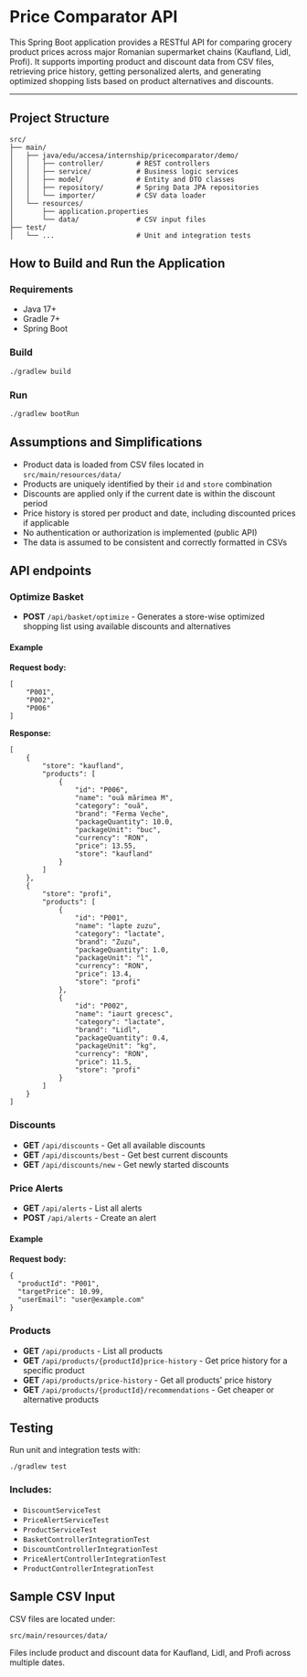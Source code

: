 # Price Comparator API

This Spring Boot application provides a RESTful API for comparing grocery product prices across major Romanian 
supermarket chains (Kaufland, Lidl, Profi). It supports importing product and discount data from CSV files, retrieving
price history, getting personalized alerts, and generating optimized shopping lists based on product alternatives and 
discounts.

---

## Project Structure

```text
src/
├── main/
│   ├── java/edu/accesa/internship/pricecomparator/demo/
│   │   ├── controller/        # REST controllers
│   │   ├── service/           # Business logic services
│   │   ├── model/             # Entity and DTO classes
│   │   ├── repository/        # Spring Data JPA repositories
│   │   └── importer/          # CSV data loader
│   └── resources/
│       ├── application.properties
│       └── data/              # CSV input files
├── test/
│   └── ...                    # Unit and integration tests
```

## How to Build and Run the Application

### Requirements
- Java 17+
- Gradle 7+
- Spring Boot

### Build
```bash
./gradlew build
```

### Run
```bash
./gradlew bootRun
```

## Assumptions and Simplifications
- Product data is loaded from CSV files located in `src/main/resources/data/`
- Products are uniquely identified by their `id` and `store` combination
- Discounts are applied only if the current date is within the discount period
- Price history is stored per product and date, including discounted prices if applicable
- No authentication or authorization is implemented (public API)
- The data is assumed to be consistent and correctly formatted in CSVs

## API endpoints

### Optimize Basket
- **POST** `/api/basket/optimize` - Generates a store-wise optimized shopping list using available discounts and 
alternatives

#### Example
**Request body:**
```text
[
    "P001",
    "P002",
    "P006"
]
```

**Response:**
```text
[
    {
        "store": "kaufland",
        "products": [
            {
                "id": "P006",
                "name": "ouă mărimea M",
                "category": "ouă",
                "brand": "Ferma Veche",
                "packageQuantity": 10.0,
                "packageUnit": "buc",
                "currency": "RON",
                "price": 13.55,
                "store": "kaufland"
            }
        ]
    },
    {
        "store": "profi",
        "products": [
            {
                "id": "P001",
                "name": "lapte zuzu",
                "category": "lactate",
                "brand": "Zuzu",
                "packageQuantity": 1.0,
                "packageUnit": "l",
                "currency": "RON",
                "price": 13.4,
                "store": "profi"
            },
            {
                "id": "P002",
                "name": "iaurt grecesc",
                "category": "lactate",
                "brand": "Lidl",
                "packageQuantity": 0.4,
                "packageUnit": "kg",
                "currency": "RON",
                "price": 11.5,
                "store": "profi"
            }
        ]
    }
]
```

### Discounts
- **GET** `/api/discounts` - Get all available discounts
- **GET** `/api/discounts/best` - Get best current discounts
- **GET** `/api/discounts/new` - Get newly started discounts

### Price Alerts
- **GET** `/api/alerts` - List all alerts
- **POST** `/api/alerts` - Create an alert

#### Example
**Request body:**
```text
{
  "productId": "P001",
  "targetPrice": 10.99,
  "userEmail": "user@example.com"
}
```

### Products
- **GET** `/api/products` - List all products
- **GET** `/api/products/{productId}price-history` - Get price history for a specific product
- **GET** `/api/products/price-history` - Get all products' price history
- **GET** `/api/products/{productId}/recommendations` - Get cheaper or alternative products

## Testing

Run unit and integration tests with:
```text
./gradlew test
```

### Includes:
- `DiscountServiceTest`
- `PriceAlertServiceTest`
- `ProductServiceTest`
- `BasketControllerIntegrationTest`
- `DiscountControllerIntegrationTest`
- `PriceAlertControllerIntegrationTest`
- `ProductControllerIntegrationTest`

## Sample CSV Input

CSV files are located under:
```text
src/main/resources/data/
```
Files include product and discount data for Kaufland, Lidl, and Profi across multiple dates.